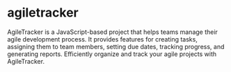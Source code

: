 # agiletracker
AgileTracker is a JavaScript-based project that helps teams manage their agile development process. It provides features for creating tasks, assigning them to team members, setting due dates, tracking progress, and generating reports. Efficiently organize and track your agile projects with AgileTracker.
